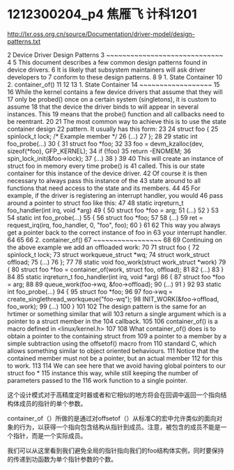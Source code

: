 # 1212300204_p4 焦雁飞 计科1201
http://lxr.oss.org.cn/source/Documentation/driver-model/design-patterns.txt

  2 Device Driver Design Patterns
  3 ~~~~~~~~~~~~~~~~~~~~~~~~~~~~~
  4 
  5 This document describes a few common design patterns found in device drivers.
  6 It is likely that subsystem maintainers will ask driver developers to
  7 conform to these design patterns.
  8 
  9 1. State Container
 10 2. container_of()
 11 
 12 
 13 1. State Container
 14 ~~~~~~~~~~~~~~~~~~
 15 
 16 While the kernel contains a few device drivers that assume that they will
 17 only be probed() once on a certain system (singletons), it is custom to assume
 18 that the device the driver binds to will appear in several instances. This
 19 means that the probe() function and all callbacks need to be reentrant.
 20 
 21 The most common way to achieve this is to use the state container design
 22 pattern. It usually has this form:
 23 
 24 struct foo {
 25     spinlock_t lock; /* Example member */
 26     (...)
 27 };
 28 
 29 static int foo_probe(...)
 30 {
 31     struct foo *foo;
 32 
 33     foo = devm_kzalloc(dev, sizeof(*foo), GFP_KERNEL);
 34     if (!foo)
 35         return -ENOMEM;
 36     spin_lock_init(&foo->lock);
 37     (...)
 38 }
 39 
 40 This will create an instance of struct foo in memory every time probe() is
 41 called. This is our state container for this instance of the device driver.
 42 Of course it is then necessary to always pass this instance of the
 43 state around to all functions that need access to the state and its members.
 44 
 45 For example, if the driver is registering an interrupt handler, you would
 46 pass around a pointer to struct foo like this:
 47 
 48 static irqreturn_t foo_handler(int irq, void *arg)
 49 {
 50     struct foo *foo = arg;
 51     (...)
 52 }
 53 
 54 static int foo_probe(...)
 55 {
 56     struct foo *foo;
 57 
 58     (...)
 59     ret = request_irq(irq, foo_handler, 0, "foo", foo);
 60 }
 61 
 62 This way you always get a pointer back to the correct instance of foo in
 63 your interrupt handler.
 64 
 65 
 66 2. container_of()
 67 ~~~~~~~~~~~~~~~~~
 68 
 69 Continuing on the above example we add an offloaded work:
 70 
 71 struct foo {
 72     spinlock_t lock;
 73     struct workqueue_struct *wq;
 74     struct work_struct offload;
 75     (...)
 76 };
 77 
 78 static void foo_work(struct work_struct *work)
 79 {
 80     struct foo *foo = container_of(work, struct foo, offload);
 81 
 82     (...)
 83 }
 84 
 85 static irqreturn_t foo_handler(int irq, void *arg)
 86 {
 87     struct foo *foo = arg;
 88 
 89     queue_work(foo->wq, &foo->offload);
 90     (...)
 91 }
 92 
 93 static int foo_probe(...)
 94 {
 95     struct foo *foo;
 96 
 97     foo->wq = create_singlethread_workqueue("foo-wq");
 98     INIT_WORK(&foo->offload, foo_work);
 99     (...)
100 }
101 
102 The design pattern is the same for an hrtimer or something similar that will
103 return a single argument which is a pointer to a struct member in the
104 callback.
105 
106 container_of() is a macro defined in <linux/kernel.h>
107 
108 What container_of() does is to obtain a pointer to the containing struct from
109 a pointer to a member by a simple subtraction using the offsetof() macro from
110 standard C, which allows something similar to object oriented behaviours.
111 Notice that the contained member must not be a pointer, but an actual member
112 for this to work.
113 
114 We can see here that we avoid having global pointers to our struct foo *
115 instance this way, while still keeping the number of parameters passed to the
116 work function to a single pointer.

这个设计模式对于高精度定时器或者和它相似的地方将会在回调中返回一个指向结构体成员的指针的单个参数。

container_of（）所做的是通过对offsetof（）从标准C的宏中允许类似的面向对象的行为，以获得一个指向包含结构从指针到成员。注意，被包含的成员不能是一个指针，而是一个实际成员。

我们可以从这里看到我们避免全局的指针指向我们的foo结构体实例，同时要保持的传递到功函数为单个指针参数的个数。
